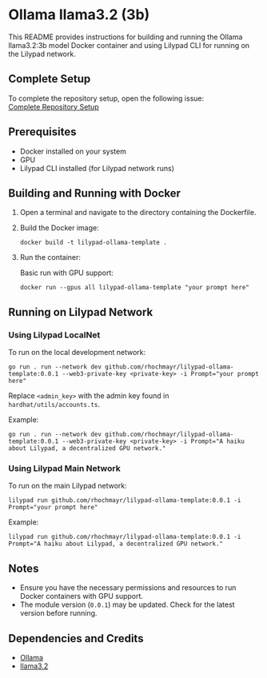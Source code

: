 # Ollama llama3.2 (3b)

This README provides instructions for building and running the Ollama llama3.2:3b model Docker container and using Lilypad CLI for running on the Lilypad network.

## Complete Setup

To complete the repository setup, open the following issue:    
[Complete Repository Setup](../../issues/new?template=complete_setup.yml)

## Prerequisites

- Docker installed on your system
- GPU
- Lilypad CLI installed (for Lilypad network runs)

## Building and Running with Docker

1. Open a terminal and navigate to the directory containing the Dockerfile.

2. Build the Docker image:
   ```
   docker build -t lilypad-ollama-template .
   ```

3. Run the container:

   Basic run with GPU support:
   ```
   docker run --gpus all lilypad-ollama-template "your prompt here"
   ```

## Running on Lilypad Network

### Using Lilypad LocalNet

To run on the local development network:

```
go run . run --network dev github.com/rhochmayr/lilypad-ollama-template:0.0.1 --web3-private-key <private-key> -i Prompt="your prompt here"
```

Replace `<admin_key>` with the admin key found in `hardhat/utils/accounts.ts`.

Example:
```
go run . run --network dev github.com/rhochmayr/lilypad-ollama-template:0.0.1 --web3-private-key <private-key> -i Prompt="A haiku about Lilypad, a decentralized GPU network."
```

### Using Lilypad Main Network

To run on the main Lilypad network:

```
lilypad run github.com/rhochmayr/lilypad-ollama-template:0.0.1 -i Prompt="your prompt here"
```

Example:
```
lilypad run github.com/rhochmayr/lilypad-ollama-template:0.0.1 -i Prompt="A haiku about Lilypad, a decentralized GPU network."
```

## Notes

- Ensure you have the necessary permissions and resources to run Docker containers with GPU support.
- The module version (`0.0.1`) may be updated. Check for the latest version before running.

## Dependencies and Credits

- [Ollama](https://ollama.com/)
- [llama3.2](https://ollama.com/library/llama3.2:3b)